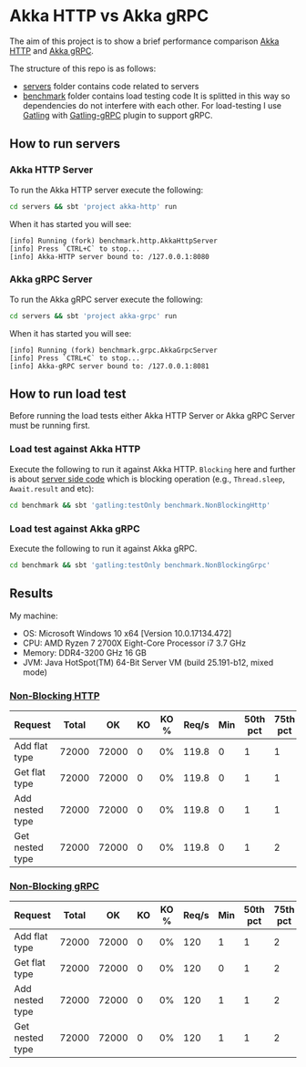 
# Akka HTTP vs Akka gRPC
The aim of this project is to show a brief performance comparison [Akka HTTP](https://doc.akka.io/docs/akka-http/current/) and [Akka gRPC](https://developer.lightbend.com/docs/akka-grpc/current/). 

The structure of this repo is as follows:
 - [servers](servers) folder contains code related to servers
 - [benchmark](benchmark) folder contains load testing code
It is splitted in this way so dependencies do not interfere with each other. For load-testing I use [Gatling](https://gatling.io/) with [Gatling-gRPC](https://github.com/phiSgr/gatling-grpc) plugin to support gRPC.

## How to run servers
### Akka HTTP Server
To run the Akka HTTP server execute the following:
```sh
cd servers && sbt 'project akka-http' run
```
When it has started you will see:
```
[info] Running (fork) benchmark.http.AkkaHttpServer
[info] Press `CTRL+C` to stop...
[info] Akka-HTTP server bound to: /127.0.0.1:8080
```

### Akka gRPC Server
To run the Akka gRPC server execute the following:
```sh
cd servers && sbt 'project akka-grpc' run
```
When it has started you will see:
```
[info] Running (fork) benchmark.grpc.AkkaGrpcServer
[info] Press `CTRL+C` to stop...
[info] Akka-gRPC server bound to: /127.0.0.1:8081
```

## How to run load test
Before running the load tests either Akka HTTP Server or Akka gRPC Server must be running first. 
### Load test against Akka HTTP
Execute the following to run  it against Akka HTTP. `Blocking` here and further is about [server side code](https://github.com/REASY/akka-http-vs-akka-grpc/blob/master/servers/common/src/main/scala/benchmark/common/services/ServiceExampleImpl.scala#L55) which is blocking operation (e.g., `Thread.sleep`, `Await.result` and etc):
```sh
cd benchmark && sbt 'gatling:testOnly benchmark.NonBlockingHttp'
```

### Load test against Akka gRPC
Execute the following to run  it against Akka gRPC.
```sh
cd benchmark && sbt 'gatling:testOnly benchmark.NonBlockingGrpc'
```

## Results
My machine:
-   OS: Microsoft Windows  10 x64 [Version 10.0.17134.472]
-   CPU: AMD Ryzen 7 2700X Eight-Core Processor i7 3.7 GHz
-   Memory: DDR4-3200 GHz 16 GB
-   JVM: Java HotSpot(TM) 64-Bit Server VM (build 25.191-b12, mixed mode)

### [Non-Blocking HTTP](http://htmlpreview.github.io/?https://github.com/REASY/akka-http-vs-akka-grpc/blob/master/benchmark/results/gatling/http/index.html)
|Request          | Total | OK    | KO | KO % | Req/s | Min | 50th pct | 75th pct | 95th pct | 99th pct | Max | Mean | Std dev |
|-----------------|-------|-------|----|------|-------|-----|----------|----------|----------|----------|-----|------|---------|
| Add flat type	  | 72000 | 72000 | 0  | 0%	  | 119.8 | 0   |  1       | 1        | 2        | 3        | 12  | 1    | 1       |
| Get flat type	  | 72000 | 72000 | 0  | 0%	  | 119.8 | 0   |  1       | 1        | 2        | 3        | 11  | 1    | 1       |
| Add nested type | 72000 | 72000 | 0  | 0%	  | 119.8 | 0   |  1       | 1        | 2        | 3        | 12  | 1    | 1       |
| Get nested type | 72000 | 72000 | 0  | 0%	  | 119.8 | 0   |  1       | 2        | 2        | 3        | 8   | 1    | 1       |


### [Non-Blocking gRPC](http://htmlpreview.github.io/?https://github.com/REASY/akka-http-vs-akka-grpc/blob/master/benchmark/results/gatling/grpc/index.html)
|Request          | Total | OK    | KO | KO % | Req/s | Min | 50th pct | 75th pct | 95th pct | 99th pct | Max  | Mean | Std dev |
|-----------------|-------|-------|----|------|-------|-----|----------|----------|----------|----------|------|------|---------|
| Add flat type	  | 72000 | 72000 | 0  | 0%	  | 120	  | 1   |  1	   | 2        | 3        | 7        | 941  | 2    | 18      |
| Get flat type	  | 72000 | 72000 | 0  | 0%	  | 120	  | 0   |  1	   | 2        | 3        | 7        | 974  | 2    | 22      |
| Add nested type | 72000 | 72000 | 0  | 0%	  | 120	  | 1   |  1	   | 2        | 3        | 7        | 934  | 2    | 22      |
| Get nested type | 72000 | 72000 | 0  | 0%	  | 120	  | 1   |  1	   | 2        | 3        | 7        | 917  | 2    | 22      |
